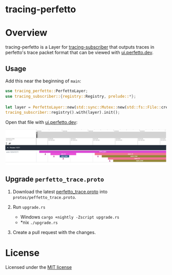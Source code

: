 tracing-perfetto
======

# Overview

tracing-perfetto is a Layer for [tracing-subscriber](https://crates.io/crates/tracing-subscriber) that outputs traces in perfetto's trace packet format that can be viewed with [ui.perfetto.dev](https://ui.perfetto.dev).

## Usage

Add this near the beginning of `main`:
```rust
use tracing_perfetto::PerfettoLayer;
use tracing_subscriber::{registry::Registry, prelude::*};

let layer = PerfettoLayer::new(std::sync::Mutex::new(std::fs::File::create("/tmp/test.pftrace").unwrap()));
tracing_subscriber::registry().with(layer).init();
```
Open that file with [ui.perfetto.dev](https://ui.perfetto.dev):

![](./doc/images/pftrace-screenshot.png)


## Upgrade `perfetto_trace.proto`

1. Download the latest [perfetto_trace.proto](https://github.com/google/perfetto/blob/main/protos/perfetto/trace/perfetto_trace.proto) into `protos/peffetto_trace.proto`.

2. Run `upgrade.rs`
    - Windows `cargo +nightly -Zscript upgrade.rs`
    - *nix `./upgrade.rs`

3. Create a pull request with the changes.

# License

Licensed under the [MIT license](http://opensource.org/licenses/MIT)
